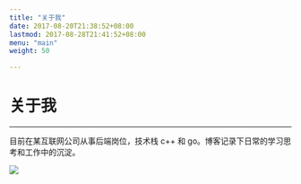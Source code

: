 ```yaml
---
title: "关于我"
date: 2017-08-20T21:38:52+08:00
lastmod: 2017-08-28T21:41:52+08:00
menu: "main"
weight: 50

---
```


# 关于我
---
目前在某互联网公司从事后端岗位，技术栈 c++ 和 go。博客记录下日常的学习思考和工作中的沉淀。

![](/blog/about/1.jpg)